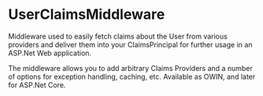 # UserClaimsMiddleware
Middleware used to easily fetch claims about the User from various providers and deliver them into your ClaimsPrincipal for further usage in an ASP.Net Web application.

The middleware allows you to add arbitrary Claims Providers and a number of options for exception handling, caching, etc. Available as OWIN, and later for ASP.Net Core.
